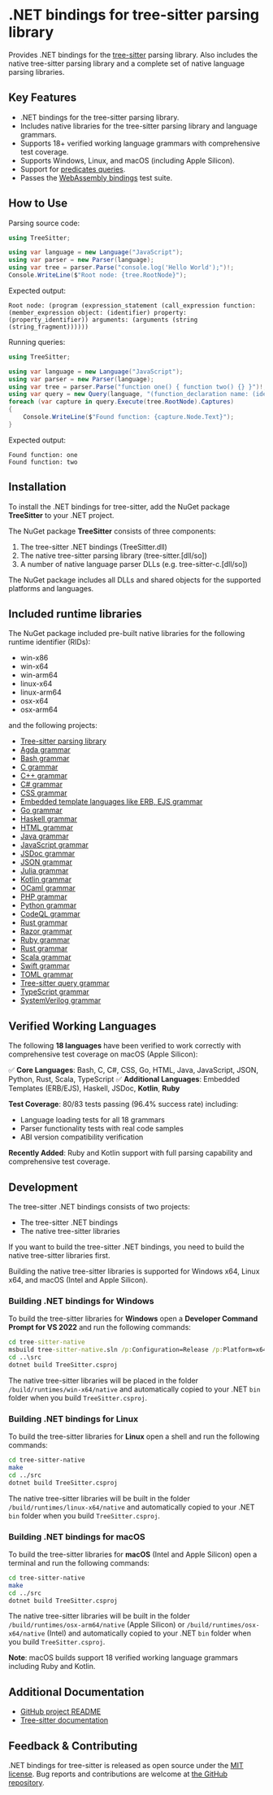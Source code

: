 # .NET bindings for tree-sitter parsing library

Provides .NET bindings for the [tree-sitter](https://github.com/tree-sitter/tree-sitter) parsing library.
Also includes the native tree-sitter parsing library and a complete set of native language parsing libraries.

## Key Features

* .NET bindings for the tree-sitter parsing library.
* Includes native libraries for the tree-sitter parsing library and language grammars.
* Supports 18+ verified working language grammars with comprehensive test coverage.
* Supports Windows, Linux, and macOS (including Apple Silicon).
* Support for [predicates queries](https://github.com/tree-sitter/tree-sitter/issues/4075).
* Passes the [WebAssembly bindings](https://github.com/tree-sitter/tree-sitter/tree/master/lib/binding_web) test suite.

## How to Use

Parsing source code:
```csharp
using TreeSitter;

using var language = new Language("JavaScript");
using var parser = new Parser(language);
using var tree = parser.Parse("console.log('Hello World');")!;
Console.WriteLine($"Root node: {tree.RootNode}");
```

Expected output:
```text
Root node: (program (expression_statement (call_expression function: (member_expression object: (identifier) property: (property_identifier)) arguments: (arguments (string (string_fragment))))))
```

Running queries:
```csharp
using TreeSitter;

using var language = new Language("JavaScript");
using var parser = new Parser(language);
using var tree = parser.Parse("function one() { function two() {} }")!;
using var query = new Query(language, "(function_declaration name: (identifier) @fn)");
foreach (var capture in query.Execute(tree.RootNode).Captures)
{
    Console.WriteLine($"Found function: {capture.Node.Text}");
}
```

Expected output:
```text
Found function: one
Found function: two
```

## Installation

To install the .NET bindings for tree-sitter, add the NuGet package **TreeSitter** to your .NET project.

The NuGet package **TreeSitter** consists of three components:

1. The tree-sitter .NET bindings (TreeSitter.dll)
1. The native tree-sitter parsing library (tree-sitter.[dll/so])
1. A number of native language parser DLLs (e.g. tree-sitter-c.[dll/so])

The NuGet package includes all DLLs and shared objects for the supported platforms and languages.

## Included runtime libraries

The NuGet package included pre-built native libraries for the following runtime identifier (RIDs):

- win-x86
- win-x64
- win-arm64
- linux-x64
- linux-arm64
- osx-x64
- osx-arm64

and the following projects:

- [Tree-sitter parsing library](https://github.com/tree-sitter/tree-sitter)
- [Agda grammar](https://github.com/tree-sitter/tree-sitter-agda)
- [Bash grammar](https://github.com/tree-sitter/tree-sitter-bash)
- [C grammar](https://github.com/tree-sitter/tree-sitter-c)
- [C++ grammar](https://github.com/tree-sitter/tree-sitter-cpp)
- [C# grammar](https://github.com/tree-sitter/tree-sitter-c-sharp)
- [CSS grammar](https://github.com/tree-sitter/tree-sitter-css)
- [Embedded template languages like ERB, EJS grammar](https://github.com/tree-sitter/tree-sitter-embedded-template)
- [Go grammar](https://github.com/tree-sitter/tree-sitter-go)
- [Haskell grammar](https://github.com/tree-sitter/tree-sitter-haskell)
- [HTML grammar](https://github.com/tree-sitter/tree-sitter-html)
- [Java grammar](https://github.com/tree-sitter/tree-sitter-java)
- [JavaScript grammar](https://github.com/tree-sitter/tree-sitter-javascript)
- [JSDoc grammar](https://github.com/tree-sitter/tree-sitter-jsdoc)
- [JSON grammar](https://github.com/tree-sitter/tree-sitter-json)
- [Julia grammar](https://github.com/tree-sitter/tree-sitter-julia)
- [Kotlin grammar](https://github.com/fwcd/tree-sitter-kotlin)
- [OCaml grammar](https://github.com/tree-sitter/tree-sitter-ocaml)
- [PHP grammar](https://github.com/tree-sitter/tree-sitter-php)
- [Python grammar](https://github.com/tree-sitter/tree-sitter-python)
- [CodeQL grammar](https://github.com/tree-sitter/tree-sitter-ql)
- [Rust grammar](https://github.com/tree-sitter/tree-sitter-rust)
- [Razor grammar](https://github.com/tree-sitter/tree-sitter-razor)
- [Ruby grammar](https://github.com/tree-sitter/tree-sitter-ruby)
- [Rust grammar](https://github.com/tree-sitter/tree-sitter-rust)
- [Scala grammar](https://github.com/tree-sitter/tree-sitter-scala)
- [Swift grammar](https://github.com/tree-sitter/tree-sitter-swift)
- [TOML grammar](https://github.com/tree-sitter/tree-sitter-toml)
- [Tree-sitter query grammar](https://github.com/tree-sitter/tree-sitter-tsq)
- [TypeScript grammar](https://github.com/tree-sitter/tree-sitter-typescript)
- [SystemVerilog grammar](https://github.com/tree-sitter/tree-sitter-verilog)

## Verified Working Languages

The following **18 languages** have been verified to work correctly with comprehensive test coverage on macOS (Apple Silicon):

✅ **Core Languages**: Bash, C, C#, CSS, Go, HTML, Java, JavaScript, JSON, Python, Rust, Scala, TypeScript
✅ **Additional Languages**: Embedded Templates (ERB/EJS), Haskell, JSDoc, **Kotlin**, **Ruby**

**Test Coverage**: 80/83 tests passing (96.4% success rate) including:
- Language loading tests for all 18 grammars
- Parser functionality tests with real code samples
- ABI version compatibility verification

**Recently Added**: Ruby and Kotlin support with full parsing capability and comprehensive test coverage.

## Development

The tree-sitter .NET bindings consists of two projects:

- The tree-sitter .NET bindings
- The native tree-sitter libraries

If you want to build the tree-sitter .NET bindings,
you need to build the native tree-sitter libraries first.

Building the native tree-sitter libraries is supported for Windows x64, Linux x64, and macOS (Intel and Apple Silicon).

### Building .NET bindings for Windows

To build the tree-sitter libraries for **Windows**
open a **Developer Command Prompt for VS 2022** and run the following commands:

```cmd
cd tree-sitter-native
msbuild tree-sitter-native.sln /p:Configuration=Release /p:Platform=x64
cd ..\src
dotnet build TreeSitter.csproj
```

The native tree-sitter libraries will be placed in the folder `/build/runtimes/win-x64/native`
and automatically copied to your .NET `bin` folder when you build `TreeSitter.csproj`.

### Building .NET bindings for Linux

To build the tree-sitter libraries for **Linux**
open a shell and run the following commands:

```bash
cd tree-sitter-native
make
cd ../src
dotnet build TreeSitter.csproj
```

The native tree-sitter libraries will be built in the folder `/build/runtimes/linux-x64/native`
and automatically copied to your .NET `bin` folder when you build `TreeSitter.csproj`.

### Building .NET bindings for macOS

To build the tree-sitter libraries for **macOS** (Intel and Apple Silicon)
open a terminal and run the following commands:

```bash
cd tree-sitter-native
make
cd ../src
dotnet build TreeSitter.csproj
```

The native tree-sitter libraries will be built in the folder `/build/runtimes/osx-arm64/native` (Apple Silicon)
or `/build/runtimes/osx-x64/native` (Intel) and automatically copied to your .NET `bin` folder when you build `TreeSitter.csproj`.

**Note**: macOS builds support 18 verified working language grammars including Ruby and Kotlin.

## Additional Documentation

* [GitHub project README](https://github.com/mariusgreuel/tree-sitter-dotnet-bindings)
* [Tree-sitter documentation](https://tree-sitter.github.io/tree-sitter/)

## Feedback & Contributing

.NET bindings for tree-sitter is released as open source under the [MIT license](https://licenses.nuget.org/MIT).
Bug reports and contributions are welcome at [the GitHub repository](https://github.com/mariusgreuel/tree-sitter-dotnet-bindings).
